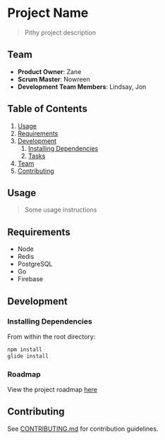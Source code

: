 # Project Name

> Pithy project description

## Team

  - __Product Owner__: Zane
  - __Scrum Master__: Nowreen
  - __Development Team Members__: Lindsay, Jon

## Table of Contents

1. [Usage](#Usage)
1. [Requirements](#requirements)
1. [Development](#development)
    1. [Installing Dependencies](#installing-dependencies)
    1. [Tasks](#tasks)
1. [Team](#team)
1. [Contributing](#contributing)

## Usage

> Some usage instructions

## Requirements

- Node
- Redis
- PostgreSQL
- Go
- Firebase

## Development

### Installing Dependencies

From within the root directory:

```sh
npm install
glide install
```

### Roadmap

View the project roadmap [here](LINK_TO_PROJECT_ISSUES)


## Contributing

See [CONTRIBUTING.md](CONTRIBUTING.md) for contribution guidelines.
